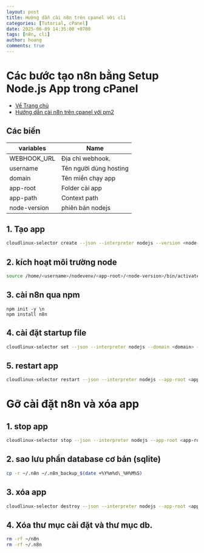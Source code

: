 ```yaml
---
layout: post
title: Hướng dẫn cài n8n trên cpanel với cli
categories: [Tutorial, cPanel]
date: 2025-06-09 14:35:00 +0700
tags: [n8n, cli]
author: hoang
comments: true 
---
```


<!-- @format -->

# Các bước tạo n8n bằng Setup Node.js App trong cPanel

- [Về Trang chủ](../)
- [Hướng dẫn cài n8n trên cpanel với pm2](../pm2/)

## Các biến

| variables    | Name                   |
| ------------ | ---------------------- |
| WEBHOOK_URL  | Địa chỉ webhook.       |
| username     | Tên người dùng hosting |
| domain       | Tên miền chạy app      |
| app-root     | Folder cài app         |
| app-path     | Context path           |
| node-version | phiên bản nodejs       |

## 1. Tạo app

```bash
cloudlinux-selector create --json --interpreter nodejs --version <node-version> --app-root <app-root> --domain <domain> --app-uri <app-path> --env '{"DB_TYPE":"sqlite","N8N_RELEASE_TYPE":"stable","WEBHOOK_URL":"<WEBHOOK_URL>","N8N_DIAGNOSTICS_ENABLED":"false","N8N_SKIP_WEBHOOK_DEREGISTRATION_SHUTDOWN":"true"}'
```

## 2. kích hoạt môi trường node

```bash
source /home/<username>/nodevenv/<app-root>/<node-version>/bin/activate && cd /home/<username>/<app-root>
```

## 3. cài n8n qua npm

```shell
npm init -y \n 
npm install n8n
```

## 4. cài đặt startup file

```bash
cloudlinux-selector set --json --interpreter nodejs --domain <domain> --app-root <app-root> --startup-file node_modules/n8n/bin/n8n --skip-web-check
```

## 5. restart app

```bash
cloudlinux-selector restart --json --interpreter nodejs --app-root <app-root>
```

# Gỡ cài đặt n8n và xóa app

## 1. stop app

```bash
cloudlinux-selector stop --json --interpreter nodejs --app-root <app-root>
```

## 2. sao lưu phần database cơ bản (sqlite)

```bash
cp -r ~/.n8n ~/.n8n_backup_$(date +%Y%m%d\_%H%M%S)
```

## 3. xóa app

```bash
cloudlinux-selector destroy --json --interpreter nodejs --app-root <app-root>
```

## 4. Xóa thư mục cài đặt và thư mục db.

```bash
rm -rf ~/n8n
rm -rf ~/.n8n
```

